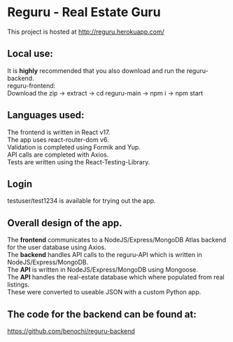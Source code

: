 # Reguru - Real Estate Guru

This project is hosted at http://reguru.herokuapp.com/

## Local use:
It is **highly** recommended that you also download and run the reguru-backend.  
reguru-frontend:  
Download the zip -> extract -> cd reguru-main -> npm i -> npm start  

## Languages used:

The frontend is written in React v17.  
The app uses react-router-dom v6.  
Validation is completed using Formik and Yup.  
API calls are completed with Axios.  
Tests are written using the React-Testing-Library.  

## Login

testuser/test1234 is available for trying out the app. 

## Overall design of the app.

The **frontend** communicates to a NodeJS/Express/MongoDB Atlas backend for the user database using Axios.  
The **backend** handles API calls to the reguru-API which is written in NodeJS/Express/MongoDB.  
The **API** is written in NodeJS/Express/MongoDB using Mongoose.  
The **API** handles the real-estate database which where populated from real listings.  
These were converted to useable JSON with a custom Python app. 


## The code for the backend can be found at:

https://github.com/benochi/reguru-backend
